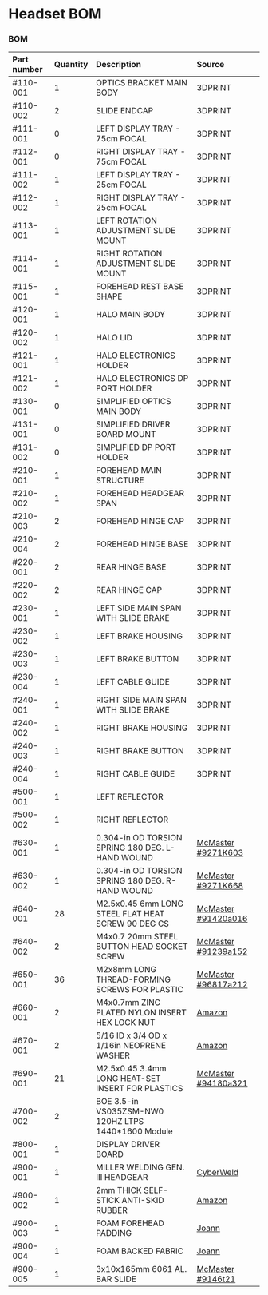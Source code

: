 # Headset BOM

### BOM

| Part number | Quantity | Description | Source |
| :--- | :--- | :--- | :--- |
| \#110-001 | 1 | OPTICS BRACKET MAIN BODY | 3DPRINT |
| \#110-002 | 2 | SLIDE ENDCAP | 3DPRINT |
| \#111-001 | 0 | LEFT DISPLAY TRAY - 75cm FOCAL | 3DPRINT |
| \#112-001 | 0 | RIGHT DISPLAY TRAY - 75cm FOCAL | 3DPRINT |
| \#111-002 | 1 | LEFT DISPLAY TRAY - 25cm FOCAL | 3DPRINT |
| \#112-002 | 1 | RIGHT DISPLAY TRAY - 25cm FOCAL | 3DPRINT |
| \#113-001 | 1 | LEFT ROTATION ADJUSTMENT SLIDE MOUNT | 3DPRINT |
| \#114-001 | 1 | RIGHT ROTATION ADJUSTMENT SLIDE MOUNT | 3DPRINT |
| \#115-001 | 1 | FOREHEAD REST BASE SHAPE | 3DPRINT |
| \#120-001 | 1 | HALO MAIN BODY | 3DPRINT |
| \#120-002 | 1 | HALO LID | 3DPRINT |
| \#121-001 | 1 | HALO ELECTRONICS HOLDER | 3DPRINT |
| \#121-002 | 1 | HALO ELECTRONICS DP PORT HOLDER | 3DPRINT |
| \#130-001 | 0 | SIMPLIFIED OPTICS MAIN BODY | 3DPRINT |
| \#131-001 | 0 | SIMPLIFIED DRIVER BOARD MOUNT | 3DPRINT |
| \#131-002 | 0 | SIMPLIFIED DP PORT HOLDER | 3DPRINT |
| \#210-001 | 1 | FOREHEAD MAIN STRUCTURE | 3DPRINT |
| \#210-002 | 1 | FOREHEAD HEADGEAR SPAN | 3DPRINT |
| \#210-003 | 2 | FOREHEAD HINGE CAP | 3DPRINT |
| \#210-004 | 2 | FOREHEAD HINGE BASE | 3DPRINT |
| \#220-001 | 2 | REAR HINGE BASE | 3DPRINT |
| \#220-002 | 2 | REAR HINGE CAP  | 3DPRINT |
| \#230-001 | 1 | LEFT SIDE MAIN SPAN WITH SLIDE BRAKE | 3DPRINT |
| \#230-002 | 1 | LEFT BRAKE HOUSING | 3DPRINT |
| \#230-003 | 1 | LEFT BRAKE BUTTON | 3DPRINT |
| \#230-004 | 1 | LEFT CABLE GUIDE | 3DPRINT |
| \#240-001 | 1 | RIGHT SIDE MAIN SPAN WITH SLIDE BRAKE | 3DPRINT |
| \#240-002 | 1 | RIGHT BRAKE HOUSING | 3DPRINT |
| \#240-003 | 1 | RIGHT BRAKE BUTTON | 3DPRINT |
| \#240-004 | 1 | RIGHT CABLE GUIDE | 3DPRINT |
| \#500-001 | 1 | LEFT REFLECTOR |  |
| \#500-002 | 1 | RIGHT REFLECTOR |  |
| \#630-001 | 1 | 0.304-in OD TORSION SPRING 180 DEG. L-HAND WOUND | [McMaster \#9271K603](https://www.mcmaster.com/9271k6) |
| \#630-002 | 1 | 0.304-in OD TORSION SPRING 180 DEG. R-HAND WOUND | [McMaster \#9271K668](https://www.mcmaster.com/9271k668) |
| \#640-001 | 28 | M2.5x0.45 6mm LONG STEEL FLAT HEAT SCREW 90 DEG CS | [McMaster \#91420a016](https://www.mcmaster.com/91420a016) |
| \#640-002 | 2 | M4x0.7 20mm STEEL BUTTON HEAD SOCKET SCREW | [McMaster \#91239a152](https://www.mcmaster.com/91239a152) |
| \#650-001 | 36 | M2x8mm LONG THREAD-FORMING SCREWS FOR PLASTIC | [McMaster \#96817a212](https://www.mcmaster.com/96817a212) |
| \#660-001 | 2 | M4x0.7mm ZINC PLATED NYLON INSERT HEX LOCK NUT | [Amazon](https://www.amazon.com/gp/product/B015A3CV5S/ref=oh_aui_detailpage_o00_s00?ie=UTF8&psc=1) |
| \#670-001 | 2 | 5/16 ID x 3/4 OD x 1/16in  NEOPRENE WASHER | [Amazon](https://www.amazon.com/s?k=5%2F16+ID+x+3%2F4+OD+x+1%2F16in+NEOPRENE+WASHER&i=industrial&ref=nb_sb_noss) |
| \#690-001 | 21 | M2.5x0.45  3.4mm LONG HEAT-SET INSERT FOR PLASTICS | [McMaster \#94180a321](https://www.mcmaster.com/94180a321) |
| \#700-002 | 2 | BOE 3.5-in VS035ZSM-NW0 120HZ LTPS 1440\*1600 Module |  |
| \#800-001 | 1 | DISPLAY DRIVER BOARD |  |
| \#900-001 | 1 | MILLER WELDING GEN. III HEADGEAR | [CyberWeld](https://store.cyberweld.com/miwehegeiiir.html) |
| \#900-002 | 1 | 2mm THICK SELF-STICK ANTI-SKID RUBBER | [Amazon](https://www.amazon.com/gp/product/B01K7JFXAA) |
| \#900-003 | 1 | FOAM FOREHEAD PADDING | [Joann](https://www.joann.com/airtex-0.5-16-oz.-high-density-foam/2180313.html#start=1) |
| \#900-004 | 1 | FOAM BACKED FABRIC | [Joann](https://www.joann.com/headliner-utility-fabric-55-black/3496072.html) |
| \#900-005 | 1 | 3x10x165mm 6061 AL. BAR SLIDE | [McMaster \#9146t21](https://www.mcmaster.com/9146t21) |

